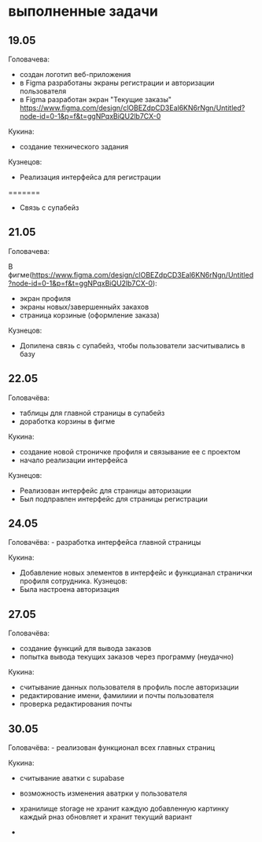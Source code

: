 <h1>выполненные задачи</h1>
<h2>19.05</h2>
Головачева:

- создан логотип веб-приложения
- в Figma разработаны экраны регистрации и авторизации пользователя
- в Figma разработан экран "Текущие заказы"
https://www.figma.com/design/clOBEZdpCD3Eal6KN6rNgn/Untitled?node-id=0-1&p=f&t=ggNPqxBiQU2lb7CX-0

Кукина:

- создание технического задания

Кузнецов:

- Реализация интерфейса для регистрации


=======
- Связь с супабейз

<h2>21.05</h2>
Головачева:

В фигме(https://www.figma.com/design/clOBEZdpCD3Eal6KN6rNgn/Untitled?node-id=0-1&p=f&t=ggNPqxBiQU2lb7CX-0):
- экран профиля
- экраны новых/завершенныйх закахов
- страница корзиные (оформление заказа)

Кузнецов:

- Допилена связь с супабейз, чтобы пользователи засчитывались в базу


<h2>22.05</h2>
Головачёва: 

- таблицы для главной страницы в супабейз
- доработка корзины в фигме

Кукина: 

- создание новой строничке профиля и связывание ее с проектом
- начало реализации интерфейса
  
Кузнецов:
- Реализован интерфейс для страницы авторизации
- Был подправлен интерфейс для страницы регистрации

<h2>24.05</h2>
Головачёва: 
- разработка интерфейса главной страницы

Кукина: 

- Добавление новых элементов в интерфейс и функцианал странички профиля сотрудника.
Кузнецов:
- Была настроена авторизация


<h2>27.05</h2>
Головачёва: 

- создание функций для вывода заказов
- попытка вывода текущих заказов через программу (неудачно)







Кукина: 
- считывание данных пользователя в профиль после авторизации
- редактирование имени, фамилиии и почты пользователя
- проверка редактирования почты








<h2>30.05</h2>
Головачёва: 
- реализован функционал всех главных страниц

Кукина: 
- считывание аватки с supabase
- возможность изменения аватрки у пользователя
- хранилище storage не хранит каждую добавленную картинку каждый рназ обновляет и хранит текущий вариант

- 
